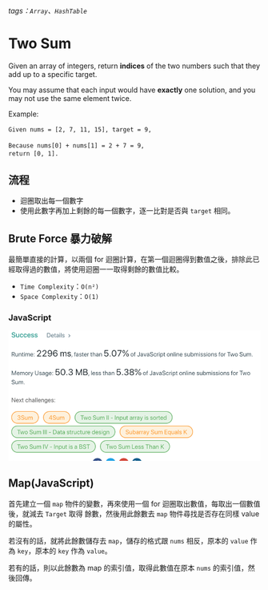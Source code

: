 ###### tags：`Array`、`HashTable`
# Two Sum
Given an array of integers, return **indices** of the two numbers such that they add up to a specific target.

You may assume that each input would have **exactly** one solution, and you may not use the same element twice.

Example:
```
Given nums = [2, 7, 11, 15], target = 9,

Because nums[0] + nums[1] = 2 + 7 = 9,
return [0, 1].
```

## 流程

* 迴圈取出每一個數字
* 使用此數字再加上剩餘的每一個數字，逐一比對是否與 `target` 相同。

## Brute Force 暴力破解

最簡單直接的計算，以兩個 for 迴圈計算，在第一個迴圈得到數值之後，排除此已經取得過的數值，將使用迴圈一一取得剩餘的數值比較。

* `Time Complexity`：`O(n²)`
* `Space Complexity`：`O(1)`
### JavaScript
![Alt text](./191027_BruteForce.png)

## Map(JavaScript)

首先建立一個 `map` 物件的變數，再來使用一個 for 迴圈取出數值，每取出一個數值後，就減去 `Target` 取得 餘數，然後用此餘數去 `map` 物件尋找是否存在同樣 value 的屬性。

若沒有的話，就將此餘數儲存去 `map`，儲存的格式跟 `nums` 相反，原本的 `value` 作為 `key`，原本的 `key` 作為 `value`。

若有的話，則以此餘數為 map 的索引值，取得此數值在原本 `nums` 的索引值，然後回傳。
